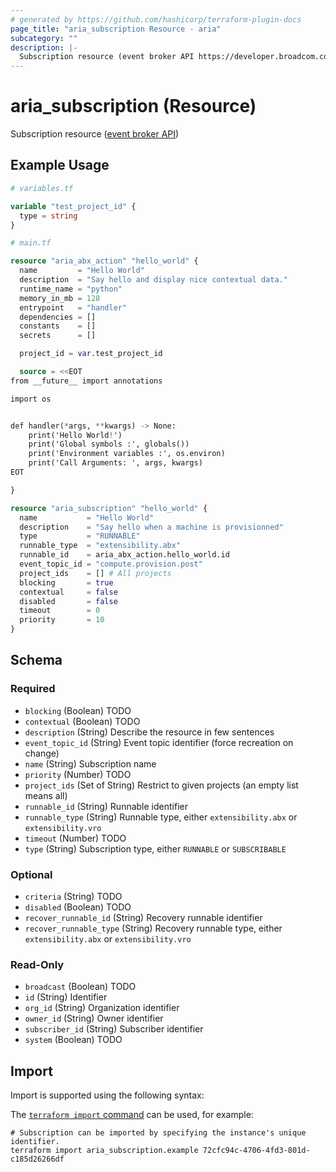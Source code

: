 ```yaml
---
# generated by https://github.com/hashicorp/terraform-plugin-docs
page_title: "aria_subscription Resource - aria"
subcategory: ""
description: |-
  Subscription resource (event broker API https://developer.broadcom.com/xapis/vrealize-automation-event-broker-service-api/latest/subscription/)
---
```


# aria_subscription (Resource)

Subscription resource ([event broker API](https://developer.broadcom.com/xapis/vrealize-automation-event-broker-service-api/latest/subscription/))

## Example Usage

```terraform
# variables.tf

variable "test_project_id" {
  type = string
}

# main.tf

resource "aria_abx_action" "hello_world" {
  name         = "Hello World"
  description  = "Say hello and display nice contextual data."
  runtime_name = "python"
  memory_in_mb = 128
  entrypoint   = "handler"
  dependencies = []
  constants    = []
  secrets      = []

  project_id = var.test_project_id

  source = <<EOT
from __future__ import annotations

import os


def handler(*args, **kwargs) -> None:
    print('Hello World!')
    print('Global symbols :', globals())
    print('Environment variables :', os.environ)
    print('Call Arguments: ', args, kwargs)
EOT

}

resource "aria_subscription" "hello_world" {
  name           = "Hello World"
  description    = "Say hello when a machine is provisionned"
  type           = "RUNNABLE"
  runnable_type  = "extensibility.abx"
  runnable_id    = aria_abx_action.hello_world.id
  event_topic_id = "compute.provision.post"
  project_ids    = [] # All projects
  blocking       = true
  contextual     = false
  disabled       = false
  timeout        = 0
  priority       = 10
}
```

<!-- schema generated by tfplugindocs -->
## Schema

### Required

- `blocking` (Boolean) TODO
- `contextual` (Boolean) TODO
- `description` (String) Describe the resource in few sentences
- `event_topic_id` (String) Event topic identifier (force recreation on change)
- `name` (String) Subscription name
- `priority` (Number) TODO
- `project_ids` (Set of String) Restrict to given projects (an empty list means all)
- `runnable_id` (String) Runnable identifier
- `runnable_type` (String) Runnable type, either `extensibility.abx` or `extensibility.vro`
- `timeout` (Number) TODO
- `type` (String) Subscription type, either `RUNNABLE` or `SUBSCRIBABLE`

### Optional

- `criteria` (String) TODO
- `disabled` (Boolean) TODO
- `recover_runnable_id` (String) Recovery runnable identifier
- `recover_runnable_type` (String) Recovery runnable type, either `extensibility.abx` or `extensibility.vro`

### Read-Only

- `broadcast` (Boolean) TODO
- `id` (String) Identifier
- `org_id` (String) Organization identifier
- `owner_id` (String) Owner identifier
- `subscriber_id` (String) Subscriber identifier
- `system` (Boolean) TODO

## Import

Import is supported using the following syntax:

The [`terraform import` command](https://developer.hashicorp.com/terraform/cli/commands/import) can be used, for example:

```shell
# Subscription can be imported by specifying the instance's unique identifier.
terraform import aria_subscription.example 72cfc94c-4706-4fd3-801d-c185d26266df
```
